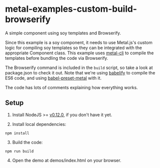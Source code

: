 # metal-examples-custom-build-browserify
A simple component using soy templates and Browserify.

Since this example is a soy component, it needs to use Metal.js's custom logic for compiling soy templates so they can be integrated with the appropriate Component class. This example uses [metal-cli](http://www.npmjs.com/package/metal-cli) to compile the templates before bundling the code via Browserify.

The Browserify command is included in the `build` script, so take a look at package.json to check it out. Note that we're using [babelify](http://www.npmjs.com/package/babelify) to compile the ES6 code, and using [babel-preset-metal](http://www.npmjs.com/package/babel-preset-metal) with it.

The code has lots of comments explaining how everything works.

## Setup

1. Install NodeJS >= [v0.12.0](http://nodejs.org/dist/v0.12.0/), if you don't have it yet.

2. Install local dependencies:

  ```
  npm install
  ```

3. Build the code:

  ```
  npm run build
  ```

4. Open the demo at demos/index.html on your browser.
